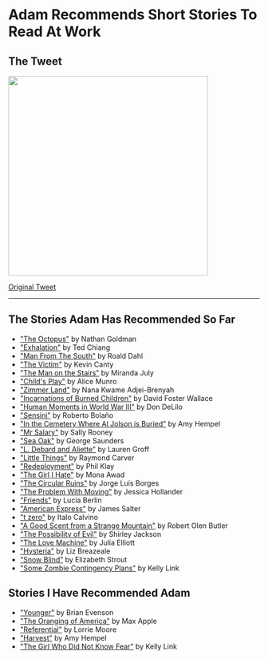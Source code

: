 # Adam Recommends Short Stories To Read At Work

## The Tweet
<img src="https://noncanon-comics.s3.amazonaws.com/img/Screenshot+2019-06-07+16.54.59.png" width="400">

[Original Tweet](https://twitter.com/juskewitch/status/1132125726793244678)

---

## The Stories Adam Has Recommended So Far

- ["The Octopus"](https://prtcls.com/article/the-octopus/) by Nathan Goldman  
- ["Exhalation"](http://www.lightspeedmagazine.com/fiction/exhalation/) by Ted Chiang
- ["Man From The South"](https://www.classicshorts.com/stories/south.html) by Roald Dahl 
- ["The Victim"](https://classic.esquire.com/article/1992/7/1/the-victim) by Kevin Canty 
- ["The Man on the Stairs"](https://www.fenceportal.org/the-man-on-the-stairs/) by Miranda July 
- ["Child's Play"](https://prosecrea.files.wordpress.com/2013/10/childs-play-by-alice-munro.pdf) by Alice Munro 
- ["Zimmer Land"](https://lithub.com/zimmer-land/) by Nana Kwame Adjei-Brenyah 
- ["Incarnations of Burned Children"](https://www.esquire.com/entertainment/books/a500/incarnations-burned-children-david-foster-wallace-0900/) by David Foster Wallace 
- ["Human Moments in World War III"](https://granta.com/human-moments-in-world-war-iii/) by Don DeLilo 
- ["Sensini"](http://www.barcelonareview.com/63/e_rb.html) by Roberto Bolaño 
- ["In the Cemetery Where Al Jolson is Buried"](http://fictionaut.com/stories/amy-hempel/in-the-cemetery-where-al-jolson-is-buried.pdf) by Amy Hempel
- ["Mr Salary"](https://granta.com/mr-salary/) by Sally Rooney
- ["Sea Oak"](http://barcelonareview.com/20/e_gs.htm) by George Saunders
- ["L. Debard and Aliette"](https://www.theatlantic.com/magazine/archive/2006/08/l-debard-and-aliette/305035/) by Lauren Groff 
- ["Little Things"](https://www.wsfcs.k12.nc.us/cms/lib/nc01001395/centricity/domain/796/little_things.pdf) by Raymond Carver
- ["Redeployment"](https://www.businessinsider.com/redeployment-phil-klay-2014-7) by Phil Klay
- ["The Girl I Hate"](http://www.postroadmag.com/27/fiction/awad.phtml) by Mona Awad
- ["The Circular Ruins"](http://users.clas.ufl.edu/burt/KafkaKierkegaardBible/BorgesTheCircularRuins.pdf) by Jorge Luís Borges
- ["The Problem With Moving"](https://www.shortstoryproject.com/story/the-problem-with-moving/) by Jessica Hollander
- ["Friends"](https://www.vice.com/en_us/article/vdxb94/read-a-story-from-lucia-berlins-a-manual-for-cleaning-women-0810) by Lucia Berlin
- ["American Express"](https://classic.esquire.com/article/1988/2/1/american-express) by James Salter
- ["t zero"](http://www.ruanyifeng.com/calvino/2011/02/t_zero_en.html) by Italo Calvino
- ["A Good Scent from a Strange Mountain"](http://www.nereview.com/files/2018/06/Butler-GoodScent.pdf) by Robert Olen Butler
- ["The Possibility of Evil"](http://greermiddlecollege.org/wp-content/uploads/2016/08/The-Possibility-of-Evil-by-Shirley-Jackson.pdf) by Shirley Jackson
- ["The Love Machine"](https://granta.com/the-love-machine/) by Julia Elliott
- ["Hysteria"](https://www.therupturemag.com/the-collagist/2019/3/26/hysteria.html) by Liz Breazeale
- [“Snow Blind”](https://www.vqronline.org/fiction/snow-blind) by Elizabeth Strout
- ["Some Zombie Contingency Plans"](http://www.johnjosephadams.com/the-living-dead/free-stories-excerpts/some-zombie-contingency-plans-by-kelly-link/) by Kelly Link

## Stories I Have Recommended Adam

- ["Younger"](https://arthurmag.com/2009/08/11/younger-a-new-short-story-by-brian-evenson/) by Brian Evenson
- ["The Oranging of America"](https://media.sas.upenn.edu/pennsound/misc/hennessey/Postmodern-Winter-09/Apple-Max_The-Oranging-of-America.pdf) by Max Apple
- ["Referential"](https://www.telegraph.co.uk/culture/books/10668431/A-new-short-story-by-Lorrie-Moore-Referential.html) by Lorrie Moore
- ["Harvest"](https://www.pifmagazine.com/1998/09/the-harvest/) by Amy Hempel
- ["The Girl Who Did Not Know Fear"](https://tinhouse.com/the-girl-who-did-not-know-fear/) by Kelly Link
